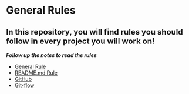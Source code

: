 # General Rules

## In this repository, you will find rules you should follow in every project you will work on!

***Follow up the notes to read the rules***


- [General Rule](./General-rules.md) 
- [README.md Rule](./Template-readme.md)
- [GitHub]()
- [Git-flow]()
